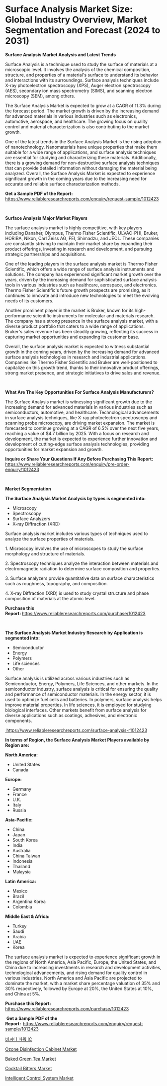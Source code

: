 <p><h1>Surface Analysis Market Size: Global Industry Overview, Market Segmentation and Forecast (2024 to 2031)</h1></p><p><strong>Surface Analysis Market Analysis and Latest Trends</strong></p>
<p><p>Surface Analysis is a technique used to study the surface of materials at a microscopic level. It involves the analysis of the chemical composition, structure, and properties of a material's surface to understand its behavior and interactions with its surroundings. Surface analysis techniques include X-ray photoelectron spectroscopy (XPS), Auger electron spectroscopy (AES), secondary ion mass spectrometry (SIMS), and scanning electron microscopy (SEM), among others.</p><p>The Surface Analysis Market is expected to grow at a CAGR of 11.3% during the forecast period. The market growth is driven by the increasing demand for advanced materials in various industries such as electronics, automotive, aerospace, and healthcare. The growing focus on quality control and material characterization is also contributing to the market growth.</p><p>One of the latest trends in the Surface Analysis Market is the rising adoption of nanotechnology. Nanomaterials have unique properties that make them suitable for a wide range of applications, and surface analysis techniques are essential for studying and characterizing these materials. Additionally, there is a growing demand for non-destructive surface analysis techniques that can provide detailed information without damaging the material being analyzed. Overall, the Surface Analysis Market is expected to experience significant growth in the coming years due to the increasing need for accurate and reliable surface characterization methods.</p></p>
<p><strong>Get a Sample PDF of the Report:&nbsp;</strong> <a href="https://www.reliableresearchreports.com/enquiry/request-sample/1012423">https://www.reliableresearchreports.com/enquiry/request-sample/1012423</a></p>
<p>&nbsp;</p>
<p><strong>Surface Analysis Major Market Players</strong></p>
<p><p>The surface analysis market is highly competitive, with key players including Danaher, Olympus, Thermo Fisher Scientific, ULVAC-PHI, Bruker, HORIBA, Nikon, Carl Zeiss AG, FEI, Shimadzu, and JEOL. These companies are constantly striving to maintain their market share by expanding their product offerings, investing in research and development, and pursuing strategic partnerships and acquisitions.</p><p>One of the leading players in the surface analysis market is Thermo Fisher Scientific, which offers a wide range of surface analysis instruments and solutions. The company has experienced significant market growth over the years, driven by the increasing demand for sophisticated surface analysis tools in various industries such as healthcare, aerospace, and electronics. Thermo Fisher Scientific's future growth prospects are promising, as it continues to innovate and introduce new technologies to meet the evolving needs of its customers.</p><p>Another prominent player in the market is Bruker, known for its high-performance scientific instruments for molecular and materials research. The company has a strong presence in the surface analysis market, with a diverse product portfolio that caters to a wide range of applications. Bruker's sales revenue has been steadily growing, reflecting its success in capturing market opportunities and expanding its customer base.</p><p>Overall, the surface analysis market is expected to witness substantial growth in the coming years, driven by the increasing demand for advanced surface analysis technologies in research and industrial applications. Companies like Thermo Fisher Scientific and Bruker are well-positioned to capitalize on this growth trend, thanks to their innovative product offerings, strong market presence, and strategic initiatives to drive sales and revenue.</p></p>
<p>&nbsp;</p>
<p><strong>What Are The Key Opportunities For Surface Analysis Manufacturers?</strong></p>
<p><p>The Surface Analysis market is witnessing significant growth due to the increasing demand for advanced materials in various industries such as semiconductors, automotive, and healthcare. Technological advancements in surface analysis techniques, like X-ray photoelectron spectroscopy and scanning probe microscopy, are driving market expansion. The market is forecasted to continue growing at a CAGR of 6.5% over the next five years, reaching a value of $4.7 billion by 2025. With a focus on research and development, the market is expected to experience further innovation and development of cutting-edge surface analysis technologies, providing opportunities for market expansion and growth.</p></p>
<p><strong>Inquire or Share Your Questions If Any Before Purchasing This Report:</strong> <a href="https://www.reliableresearchreports.com/enquiry/pre-order-enquiry/1012423">https://www.reliableresearchreports.com/enquiry/pre-order-enquiry/1012423</a></p>
<p>&nbsp;</p>
<p><strong>Market Segmentation</strong></p>
<p><strong>The Surface Analysis Market Analysis by types is segmented into:</strong></p>
<p><ul><li>Microscopy</li><li>Spectroscopy</li><li>Surface Analyzers</li><li>X-ray Diffraction (XRD)</li></ul></p>
<p><p>Surface analysis market includes various types of techniques used to analyze the surface properties of materials. </p><p>1. Microscopy involves the use of microscopes to study the surface morphology and structure of materials.</p><p>2. Spectroscopy techniques analyze the interaction between materials and electromagnetic radiation to determine surface composition and properties.</p><p>3. Surface analyzers provide quantitative data on surface characteristics such as roughness, topography, and composition.</p><p>4. X-ray Diffraction (XRD) is used to study crystal structure and phase composition of materials at the atomic level.</p></p>
<p><strong>Purchase this Report:&nbsp;</strong><a href="https://www.reliableresearchreports.com/purchase/1012423">https://www.reliableresearchreports.com/purchase/1012423</a></p>
<p>&nbsp;</p>
<p><strong>The Surface Analysis Market Industry Research by Application is segmented into:</strong></p>
<p><ul><li>Semiconductor</li><li>Energy</li><li>Polymers</li><li>Life sciences</li><li>Other</li></ul></p>
<p><p>Surface analysis is utilized across various industries such as Semiconductor, Energy, Polymers, Life Sciences, and other markets. In the semiconductor industry, surface analysis is critical for ensuring the quality and performance of semiconductor materials. In the energy sector, it is used to optimize fuel cells and batteries. In polymers, surface analysis helps improve material properties. In life sciences, it is employed for studying biological interfaces. Other markets benefit from surface analysis for diverse applications such as coatings, adhesives, and electronic components.</p></p>
<p><a href="https://www.reliableresearchreports.com/surface-analysis-r1012423">&nbsp;https://www.reliableresearchreports.com/surface-analysis-r1012423</a></p>
<p><strong>In terms of Region, the Surface Analysis Market Players available by Region are:</strong></p>
<p>
    <p> <strong> North America: </strong>
        <ul>
            <li>United States</li>
            <li>Canada</li>
        </ul>
        </p> 
    <p> <strong> Europe: </strong>
        <ul>
            <li>Germany</li>
            <li>France</li>
            <li>U.K.</li>
            <li>Italy</li>
            <li>Russia</li>
        </ul>
        </p> 
    <p> <strong> Asia-Pacific: </strong>
        <ul>
            <li>China</li>
            <li>Japan</li>
            <li>South Korea</li>
            <li>India</li>
            <li>Australia</li>
            <li>China Taiwan</li>
            <li>Indonesia</li>
            <li>Thailand</li>
            <li>Malaysia</li>
        </ul>
        </p> 
    <p> <strong> Latin America: </strong>
        <ul>
            <li>Mexico</li>
            <li>Brazil</li>
            <li>Argentina Korea</li>
            <li>Colombia</li>
        </ul>
        </p> 
    <p> <strong> Middle East & Africa: </strong>
        <ul>
            <li>Turkey</li>
            <li>Saudi</li>
            <li>Arabia</li>
            <li>UAE</li>
            <li>Korea</li>
        </ul>
    </p>
    </p>
<p><p>The surface analysis market is expected to experience significant growth in the regions of North America, Asia Pacific, Europe, the United States, and China due to increasing investments in research and development activities, technological advancements, and rising demand for quality control in various industries. North America and Asia Pacific are projected to dominate the market, with a market share percentage valuation of 35% and 30% respectively, followed by Europe at 20%, the United States at 10%, and China at 5%.</p></p>
<p><strong>Purchase this Report: </strong><a href="https://www.reliableresearchreports.com/purchase/1012423">https://www.reliableresearchreports.com/purchase/1012423</a></p>
<p>&nbsp;<strong>Get a Sample PDF of the Report:&nbsp;&nbsp;</strong><a href="https://www.reliableresearchreports.com/enquiry/request-sample/1012423">https://www.reliableresearchreports.com/enquiry/request-sample/1012423</a></p>
<p><strong></strong></p>
<p><p><a href="https://github.com/konokaryan/Market-Research-Report-List-2/blob/main/120723578258.md">비씨디 파워 IC</a></p><p><a href="https://github.com/eugeneKim6262/Market-Research-Report-List-1/blob/main/ozone-disinfection-cabinet-market.md">Ozone Disinfection Cabinet Market</a></p><p><a href="https://medium.com/@justin.wright5348/global-baked-green-tea-market-focus-on-product-type-ordinary-baking-tender-and-green-others-end-b0fa9d486fd1">Baked Green Tea Market</a></p><p><a href="https://medium.com/@obiemante_40648/global-cocktail-bitters-market-focus-on-product-type-fruit-bitters-herbal-bitters-floral-78c195bb3b11">Cocktail Bitters Market</a></p><p><a href="https://github.com/markmellon1/Market-Research-Report-List-1/blob/main/intelligent-control-system-market.md">Intelligent Control System Market</a></p></p>